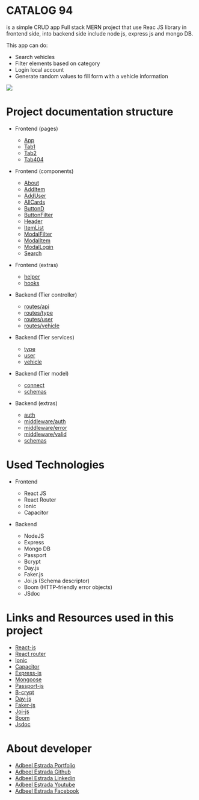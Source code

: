 # CATALOG 94
is a simple CRUD app Full stack MERN project that use Reac JS library in frontend side, into backend side include node js, express js and mongo DB.

This app can do:
- Search vehicles
- Filter elements based on category
- Login local account
- Generate random values to fill form with a vehicle information

![](/static/img/readme.png)

# Project documentation structure
- Frontend (pages)
  - [App](/static/doc/App.html)
  - [Tab1](/static/doc/Tab1.html)
  - [Tab2](/static/doc/Tab2.html)
  - [Tab404](/static/doc/Tab404.html)

- Frontend (components)
  - [About](/static/doc/About.html)
  - [AddItem](/static/doc/AddItem.html)
  - [AddUser](/static/doc/AddUser.html)
  - [AllCards](/static/doc/AllCards.html)
  - [ButtonD](/static/doc/ButtonD.html)
  - [ButtonFilter](/static/doc/ButtonFilter.html)
  - [Header](/static/doc/Header.html)
  - [ItemList](/static/doc/ItemList.html)
  - [ModalFilter](/static/doc/ModalFilter.html)
  - [ModalItem](/static/doc/ModalItem.html)
  - [ModalLogin](/static/doc/ModalLogin.html)
  - [Search](/static/doc/Search.html)

- Frontend (extras)
  - [helper](/static/doc/view_helper.html)
  - [hooks](/static/doc/view_hooks.html)


- Backend (Tier controller)
  - [routes/api](/static/doc/route_api.html)
  - [routes/type](/static/doc/route_type.html)
  - [routes/user](/static/doc/route_user.html)
  - [routes/vehicle](/static/doc/route_vehicle.html)

- Backend (Tier services)
  - [type](/static/doc/service_type.html)
  - [user](/static/doc/service_user.html)
  - [vehicle](/static/doc/service_vehicle.html)

- Backend (Tier model)
  - [connect](/static/doc/model_connect.html)
  - [schemas](/static/doc/model_schemas.html)

- Backend (extras)
  - [auth](/static/doc/util_auth.html)
  - [middleware/auth](/static/doc/util_middleware_auth.html)
  - [middleware/error](/static/doc/util_middleware_error.html)
  - [middleware/valid](/static/doc/util_middleware_valid.html)
  - [schemas](/static/doc/util_schemas.html)

# Used Technologies
- Frontend
  - React JS
  - React Router
  - Ionic
  - Capacitor

- Backend
  - NodeJS
  - Express
  - Mongo DB
  - Passport
  - Bcrypt
  - Day.js
  - Faker.js
  - Joi.js (Schema descriptor)
  - Boom (HTTP-friendly error objects)
  - JSdoc

# Links and Resources used in this project
- [React-js](https://reactjs.org)
- [React router](https://reactrouter.com/web/guides/quick-start)
- [Ionic](https://ionicframework.com)
- [Capacitor](https://capacitorjs.com)
- [Express-js](https://expressjs.com)
- [Mongoose](https://mongoosejs.com)
- [Passport-js](http://www.passportjs.org)
- [B-crypt](https://www.npmjs.com/package/bcrypt)
- [Day-js](https://day.js.org/en)
- [Faker-js](http://marak.github.io/faker.js)
- [Joi-js](https://joi.dev)
- [Boom](https://hapi.dev/module/boom)
- [Jsdoc](https://jsdoc.app)

# About developer
- [Adbeel Estrada Portfolio](https://eadbeel94.web.app/)
- [Adbeel Estrada Github](https://github.com/eadbeel94?tab=repositories)
- [Adbeel Estrada Linkedin](https://www.linkedin.com/in/adbeel-estrada-9a332b181/)
- [Adbeel Estrada Youtube](https://www.youtube.com/channel/UCKpR_x5WgtNCXx0oE2GuNag)
- [Adbeel Estrada Facebook](https://www.facebook.com/Z1K3C)